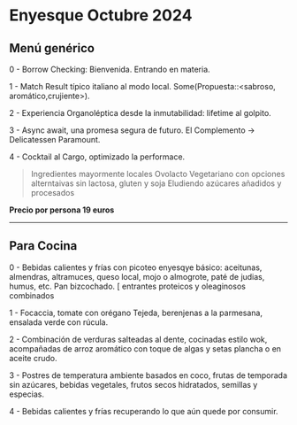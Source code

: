 # Enyesque Octubre 2024

## Menú genérico<V>

0 - Borrow Checking: Bienvenida. Entrando en materia.

1 - Match Result típico italiano al modo local. Some(Propuesta::<sabroso, aromático,crujiente>).

2 - Experiencia Organoléptica desde la inmutabilidad: lifetime al golpito.

3 - Async await, una promesa segura de futuro. El Complemento -> Delicatessen Paramount.

4 - Cocktail al Cargo, optimizado la performace.

> Ingredientes mayormente locales
> Ovolacto Vegetariano con opciones alterntaivas sin lactosa, gluten y soja
> Eludiendo azúcares añadidos y procesados

**Precio por persona 19 euros**

--- 

## Para Cocina

0 - Bebidas calientes y frías con picoteo enyesqye básico: aceitunas, almendras, altramuces, queso local, mojo o almogrote, paté de judias, humus, etc. Pan bizcochado.
    [ entrantes proteicos y oleaginosos combinados 

1 - Focaccia, tomate con orégano Tejeda, berenjenas a la parmesana, ensalada verde con rúcula.

2 - Combinación de verduras salteadas al dente, cocinadas estilo wok, acompañadas de arroz aromático con toque de algas y setas plancha o en aceite crudo.

3 - Postres de temperatura ambiente basados en coco, frutas de temporada sin azúcares, bebidas vegetales, frutos secos hidratados, semillas y especias.

4 - Bebidas calientes y frías recuperando lo que aún quede por consumir. 

